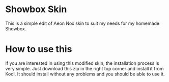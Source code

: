 # Showbox Skin
This is a simple edit of Aeon Nox skin to suit my needs for my homemade Showbox.

# How to use this
If you are interested in using this modified skin, the installation process is very simple. Just download this zip in the right top corner and install it from Kodi. It should install without any problems and you should be able to use it.
